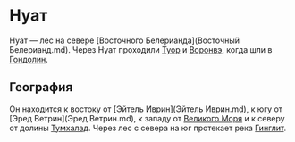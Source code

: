# Нуат

Нуат — лес на севере [Восточного Белерианда](Восточный Белерианд.md). Через
Нуат проходили [Туор](Личности/Туор.md) и [Воронвэ](Личности/Воронвэ.md), когда
шли в [Гондолин](Гондолин.md).

## География

Он находится к востоку от [Эйтель Иврин](Эйтель Иврин.md), к югу от
[Эред Ветрин](Эред Ветрин.md), к западу от [Великого Моря](Белегайр.md) и к
северу от долины [Тумхалад](Тумхалад.md). Через лес с севера на юг протекает
река [Гинглит](Гинглит.md).
